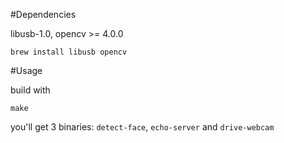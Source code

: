 #Dependencies

libusb-1.0, opencv >= 4.0.0

```
brew install libusb opencv
```

#Usage

build with

```
make
```

you'll get 3 binaries: `detect-face`, `echo-server` and `drive-webcam`
